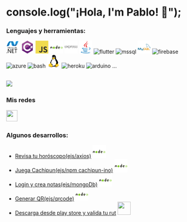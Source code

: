 # console.log("¡Hola, I'm Pablo! 👋"); 

### Lenguajes y herramientas:
<p>
<img src="https://raw.githubusercontent.com/devicons/devicon/master/icons/dot-net/dot-net-original-wordmark.svg" alt="dotnet" width="35" height="35"/> 
<img src ="https://raw.githubusercontent.com/devicons/devicon/master/icons/csharp/csharp-original.svg" alt="csharp" width="35" height="35"/></a> 
<img src="https://raw.githubusercontent.com/devicons/devicon/master/icons/javascript/javascript-original.svg" alt="javascript" width="35" height="35"/>
<img src="https://raw.githubusercontent.com/devicons/devicon/master/icons/nodejs/nodejs-original-wordmark.svg" alt="nodejs" width="35" height="35"/> 
<img src="https://raw.githubusercontent.com/devicons/devicon/master/icons/express/express-original-wordmark.svg" alt="express" width="35" height="35"/> 
<img src="https://raw.githubusercontent.com/devicons/devicon/master/icons/java/java-original.svg" alt="java" width="35" height="35"/>
<img src="https://www.vectorlogo.zone/logos/flutterio/flutterio-icon.svg" alt="flutter" width="35" height="35"/> 
<img src="https://www.svgrepo.com/show/303229/microsoft-sql-server-logo.svg" alt="mssql" width="35" height="35"/> 
<img src="https://raw.githubusercontent.com/devicons/devicon/master/icons/mysql/mysql-original-wordmark.svg" alt="mysql" width="35" height="35"/> 
<img src ="https://www.vectorlogo.zone/logos/firebase/firebase-icon.svg" alt="firebase" width="35" height="35"/>
<img src="https://www.vectorlogo.zone/logos/microsoft_azure/microsoft_azure-icon.svg" alt="azure" width="35" height="35"/>
<img src="https://www.vectorlogo.zone/logos/gnu_bash/gnu_bash-icon.svg" alt="bash" width="35" height="35"/> 
<img src="https://raw.githubusercontent.com/devicons/devicon/master/icons/linux/linux-original.svg" alt="linux" width="35" height="35"/>
<img src="https://www.vectorlogo.zone/logos/heroku/heroku-icon.svg" alt="heroku" width="35" height="35"/>
<img src="https://cdn.worldvectorlogo.com/logos/arduino-1.svg" alt="arduino" width="35" height="35"/>
...
</p>
</br>

<img src="https://i.pinimg.com/550x/04/29/45/042945faa844de84fe6628ae26f9824b.jpg" width="600"> 

 ### Mis redes
 [<img align="left" src="https://cdn-icons-png.flaticon.com/512/174/174857.png" width="30" height="30"/>](https://www.linkedin.com/in/pablo-inostroza-858a0212b/)
</br>
</br>
   
### Algunos desarrollos:
 - [Revisa tu horóscopo(ejs/axios)](https://horoscopos.herokuapp.com/) <img src="https://raw.githubusercontent.com/devicons/devicon/master/icons/nodejs/nodejs-original-wordmark.svg" alt="nodejs" width="35" height="35"/>
- [Juega Cachipun(ejs/npm cachipun-ino)](https://cachipun.herokuapp.com/) <img src="https://raw.githubusercontent.com/devicons/devicon/master/icons/nodejs/nodejs-original-wordmark.svg" alt="nodejs" width="35" height="35"/>
- [Login y crea notas(ejs/mongoDb)](https://loginotas.herokuapp.com/) <img src="https://raw.githubusercontent.com/devicons/devicon/master/icons/nodejs/nodejs-original-wordmark.svg" alt="nodejs" width="35" height="35"/>
- [Generar QR(ejs/qrcode)](https://generaqr.herokuapp.com/) <img src="https://raw.githubusercontent.com/devicons/devicon/master/icons/nodejs/nodejs-original-wordmark.svg" alt="nodejs" width="35" height="35"/>
- [Descarga desde play store y valida tu rut](https://play.google.com/store/apps/details?id=com.pabloinostroza.ruts&hl=es_CL&gl=US) <img src="https://www.vectorlogo.zone/logos/flutterio/flutterio-icon.svg" width="35" height="35">


<!--
---
**inosttroza/inosttroza** is a ✨ _special_ ✨ repository because its `README.md` (this file) appears on your GitHub profile.💻💼
-->

